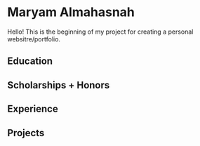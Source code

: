 # Maryam Almahasnah

Hello! This is the beginning of my project for creating a personal websitre/portfolio.

## Education
## Scholarships + Honors
## Experience
## Projects
